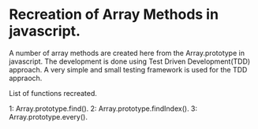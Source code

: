 # Recreation of Array Methods in javascript.

A number of array methods are created here from the Array.prototype in javascript. The development is done using Test Driven Development(TDD) approach. A very simple and small testing framework is used for the TDD appraoch. 

List of functions recreated.

1: Array.prototype.find().
2: Array.prototype.findIndex().
3: Array.prototype.every().